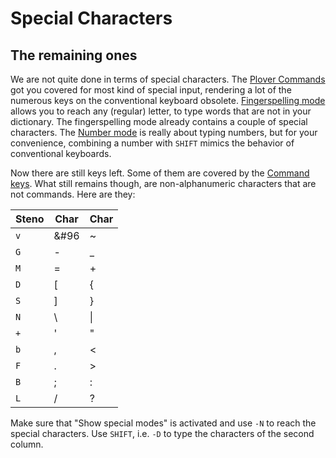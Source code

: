 # Special Characters

## The remaining ones

We are not quite done in terms of special characters.
The [Plover Commands](DE/54) got you covered for most kind of special input,
rendering a lot of the numerous keys on the conventional keyboard obsolete.
[Fingerspelling mode](DE/55) allows you to reach any (regular) letter,
to type words that are not in your dictionary.
The fingerspelling mode already contains a couple of special characters.
The [Number mode](DE/56) is really about typing numbers,
but for your convenience, combining a number with `SHIFT` mimics the behavior
of conventional keyboards.

Now there are still keys left.
Some of them are covered by the [Command keys](DE/57).
What still remains though, are non-alphanumeric characters that are not commands.
Here are they:

| Steno | Char | Char   |
|-------|------|--------|
| `v`   | &#96 | ~      |
| `G`   | -    | _      |
| `M`   | =    | +      |
| `D`   | [    | {      |
| `S`   | ]    | }      |
| `N`   | \    | &#124; |
| `+`   | '    | "      |
| `b`   | ,    | <      |
| `F`   | .    | >      |
| `B`   | ;    | :      |
| `L`   | /    | ?      |

Make sure that "Show special modes" is activated and use `-N` to reach the special characters.
Use `SHIFT`, i.e. `-D` to type the characters of the second column.
